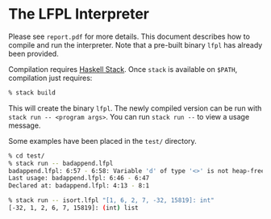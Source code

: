 # The LFPL Interpreter

Please see `report.pdf` for more details. 
This document describes how to compile and run the interpreter.
Note that a pre-built binary `lfpl` has already been provided.

Compilation requires [Haskell Stack](https://docs.haskellstack.org/en/stable/install_and_upgrade/).
Once `stack` is available on `$PATH`, compilation just requires:

```sh
% stack build
```

This will create the binary `lfpl`. The newly compiled version can be 
run with `stack run -- <program args>`. You can run `stack run --` to view a usage message.

Some examples have been placed in the `test/` directory. 

```sh
% cd test/
% stack run -- badappend.lfpl
badappend.lfpl: 6:57 - 6:58: Variable 'd' of type '<>' is not heap-free and cannot be used multiple times
Last usage: badappend.lfpl: 6:46 - 6:47
Declared at: badappend.lfpl: 4:13 - 8:1

% stack run -- isort.lfpl "[1, 6, 2, 7, -32, 15819]: int"
[-32, 1, 2, 6, 7, 15819]: (int) list
```
